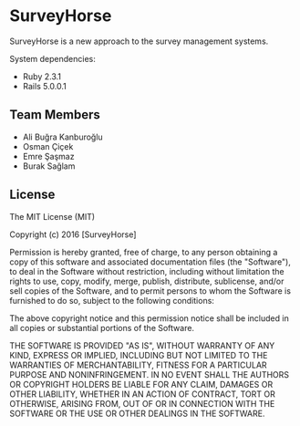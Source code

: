 # SurveyHorse
SurveyHorse is a new approach to the survey management systems.

System dependencies:
- Ruby 2.3.1
- Rails 5.0.0.1

## Team Members

- Ali Buğra Kanburoğlu
- Osman Çiçek
- Emre Şaşmaz
- Burak Sağlam

## License

The MIT License (MIT)

Copyright (c) 2016 [SurveyHorse]

Permission is hereby granted, free of charge, to any person obtaining a copy of this software and associated documentation files (the "Software"), to deal in the Software without restriction, including without limitation the rights to use, copy, modify, merge, publish, distribute, sublicense, and/or sell copies of the Software, and to permit persons to whom the Software is furnished to do so, subject to the following conditions:

The above copyright notice and this permission notice shall be included in all copies or substantial portions of the Software.

THE SOFTWARE IS PROVIDED "AS IS", WITHOUT WARRANTY OF ANY KIND, EXPRESS OR IMPLIED, INCLUDING BUT NOT LIMITED TO THE WARRANTIES OF MERCHANTABILITY, FITNESS FOR A PARTICULAR PURPOSE AND NONINFRINGEMENT. IN NO EVENT SHALL THE AUTHORS OR COPYRIGHT HOLDERS BE LIABLE FOR ANY CLAIM, DAMAGES OR OTHER LIABILITY, WHETHER IN AN ACTION OF CONTRACT, TORT OR OTHERWISE, ARISING FROM, OUT OF OR IN CONNECTION WITH THE SOFTWARE OR THE USE OR OTHER DEALINGS IN THE SOFTWARE.
